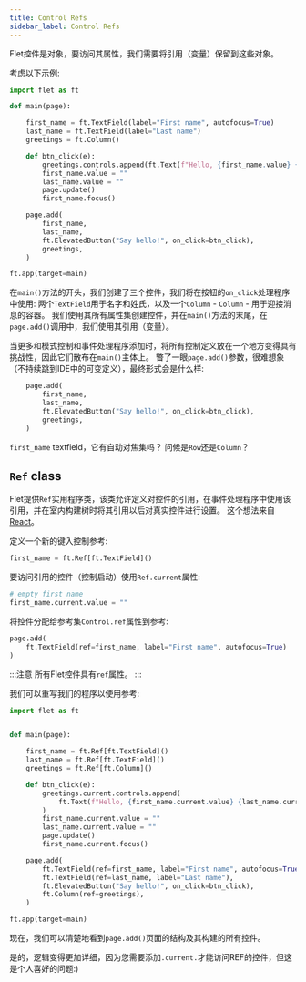 ```yaml
---
title: Control Refs
sidebar_label: Control Refs
---
```


 Flet控件是对象，要访问其属性，我们需要将引用（变量）保留到这些对象。

考虑以下示例: 

```python {6-8,18,19,21}
import flet as ft

def main(page):

    first_name = ft.TextField(label="First name", autofocus=True)
    last_name = ft.TextField(label="Last name")
    greetings = ft.Column()

    def btn_click(e):
        greetings.controls.append(ft.Text(f"Hello, {first_name.value} {last_name.value}!"))
        first_name.value = ""
        last_name.value = ""
        page.update()
        first_name.focus()

    page.add(
        first_name,
        last_name,
        ft.ElevatedButton("Say hello!", on_click=btn_click),
        greetings,
    )

ft.app(target=main)
```

在`main()`方法的开头，我们创建了三个控件，我们将在按钮的`on_click`处理程序中使用: 两个`TextField`用于名字和姓氏，以及一个`Column`  -  `Column`  - 用于迎接消息的容器。 我们使用其所有属性集创建控件，并在`main()`方法的末尾，在`page.add()`调用中，我们使用其引用（变量）。

当更多和模式控制和事件处理程序添加时，将所有控制定义放在一个地方变得具有挑战性，因此它们散布在`main()`主体上。 瞥了一眼`page.add()`参数，很难想象（不持续跳到IDE中的可变定义），最终形式会是什么样: 

```python {2-5}
    page.add(
        first_name,
        last_name,
        ft.ElevatedButton("Say hello!", on_click=btn_click),
        greetings,
    )
```

`first_name` textfield，它有自动对焦集吗？ 问候是`Row`还是`Column`？

##  `Ref` class

Flet提供`Ref`实用程序类，该类允许定义对控件的引用，在事件处理程序中使用该引用，并在室内构建树时将其引用以后对真实控件进行设置。 这个想法来自[React](https://reactjs.org/docs/refs-and-the-dom.html)。

定义一个新的键入控制参考: 

```python
first_name = ft.Ref[ft.TextField]()
```

要访问引用的控件（控制启动）使用`Ref.current`属性: 

```python
# empty first name
first_name.current.value = ""
```

将控件分配给参考集`Control.ref`属性到参考: 

```python {2}
page.add(
    ft.TextField(ref=first_name, label="First name", autofocus=True)
)
```

:::注意
所有Flet控件具有`ref`属性。
:::

我们可以重写我们的程序以使用参考: 

```python {7-9,21-24}
import flet as ft


def main(page):

    first_name = ft.Ref[ft.TextField]()
    last_name = ft.Ref[ft.TextField]()
    greetings = ft.Ref[ft.Column]()

    def btn_click(e):
        greetings.current.controls.append(
            ft.Text(f"Hello, {first_name.current.value} {last_name.current.value}!")
        )
        first_name.current.value = ""
        last_name.current.value = ""
        page.update()
        first_name.current.focus()

    page.add(
        ft.TextField(ref=first_name, label="First name", autofocus=True),
        ft.TextField(ref=last_name, label="Last name"),
        ft.ElevatedButton("Say hello!", on_click=btn_click),
        ft.Column(ref=greetings),
    )

ft.app(target=main)
```

现在，我们可以清楚地看到`page.add()`页面的结构及其构建的所有控件。

是的，逻辑变得更加详细，因为您需要添加`.current.`才能访问REF的控件，但这是个人喜好的问题:)